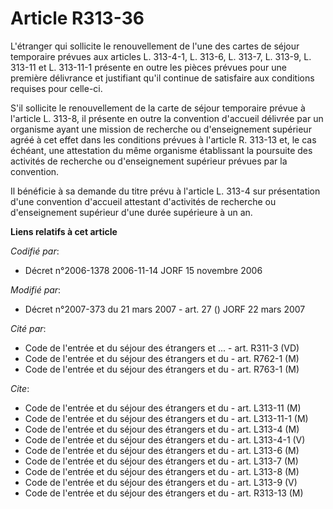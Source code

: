 # Article R313-36

L'étranger qui sollicite le renouvellement de l'une des cartes de séjour temporaire prévues aux articles L. 313-4-1, L.
313-6, L. 313-7, L. 313-9, L. 313-11 et L. 313-11-1 présente en outre les pièces prévues pour une première délivrance et
justifiant qu'il continue de satisfaire aux conditions requises pour celle-ci.

S'il sollicite le renouvellement de la carte de séjour temporaire prévue à l'article L. 313-8, il présente en outre la
convention d'accueil délivrée par un organisme ayant une mission de recherche ou d'enseignement supérieur agréé à cet effet
dans les conditions prévues à l'article R. 313-13 et, le cas échéant, une attestation du même organisme établissant la
poursuite des activités de recherche ou d'enseignement supérieur prévues par la convention.

Il bénéficie à sa demande du titre prévu à l'article L. 313-4 sur présentation d'une convention d'accueil attestant
d'activités de recherche ou d'enseignement supérieur d'une durée supérieure à un an.

**Liens relatifs à cet article**

_Codifié par_:

  - Décret n°2006-1378 2006-11-14 JORF 15 novembre 2006

_Modifié par_:

  - Décret n°2007-373 du 21 mars 2007 - art. 27 () JORF 22 mars 2007

_Cité par_:

  - Code de l'entrée et du séjour des étrangers et ... - art. R311-3 (VD)
  - Code de l'entrée et du séjour des étrangers et du  - art. R762-1 (M)
  - Code de l'entrée et du séjour des étrangers et du  - art. R763-1 (M)

_Cite_:

  - Code de l'entrée et du séjour des étrangers et du  - art. L313-11 (M)
  - Code de l'entrée et du séjour des étrangers et du  - art. L313-11-1 (M)
  - Code de l'entrée et du séjour des étrangers et du  - art. L313-4 (M)
  - Code de l'entrée et du séjour des étrangers et du  - art. L313-4-1 (V)
  - Code de l'entrée et du séjour des étrangers et du  - art. L313-6 (M)
  - Code de l'entrée et du séjour des étrangers et du  - art. L313-7 (M)
  - Code de l'entrée et du séjour des étrangers et du  - art. L313-8 (M)
  - Code de l'entrée et du séjour des étrangers et du  - art. L313-9 (V)
  - Code de l'entrée et du séjour des étrangers et du  - art. R313-13 (M)
